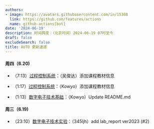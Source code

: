 ```yaml
---
authors:
- image: https://avatars.githubusercontent.com/in/15368
  link: https://github.com/features/actions
  name: github-actions[bot]
date: '2024-06-19'
description: 时间跨度：（北京时间）2024-06-19 07时至今
draft: false
excludeSearch: false
title: AUTO 更新速递
---
```


#### 周四（6.20) 

- （7:13）[过程控制系统](https://github.com/HITSZ-OpenAuto/AUTO3007)：（吴俊达）添加课程教材信息

- （1:17）[过程控制系统](https://github.com/HITSZ-OpenAuto/AUTO3007)：（Kowyo）添加课程教材信息

- （1:13）[数字电子技术基础](https://github.com/HITSZ-OpenAuto/EE1009)：（Kowyo）Update README.md

#### 周三（6.19) 

- （23:10）[数字电子技术实验](https://github.com/HITSZ-OpenAuto/EE1010)：（345ljh）add lab_report ver2023 (#2)

